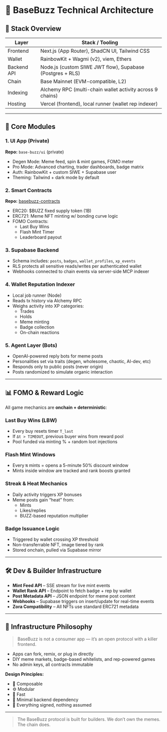 # 🧱 BaseBuzz Technical Architecture

## 🔧 Stack Overview

| Layer       | Stack / Tooling                                           |
| ----------- | --------------------------------------------------------- |
| Frontend    | Next.js (App Router), ShadCN UI, Tailwind CSS             |
| Wallet      | RainbowKit + Wagmi (v2), viem, Ethers                     |
| Backend API | Node.js (custom SIWE JWT flow), Supabase (Postgres + RLS) |
| Chain       | Base Mainnet (EVM-compatible, L2)                         |
| Indexing    | Alchemy RPC (multi-chain wallet activity across 9 chains) |
| Hosting     | Vercel (frontend), local runner (wallet rep indexer)      |

---

## 🔄 Core Modules

### 1. UI App (Private)

**Repo:** `base-buzz/ui` (private)

- Degen Mode: Meme feed, spin & mint games, FOMO meter
- Pro Mode: Advanced charting, trader dashboards, badge matrix
- Auth: RainbowKit + custom SIWE + Supabase user
- Theming: Tailwind + dark mode by default

### 2. Smart Contracts

**Repo:** [basebuzz-contracts](https://github.com/base-buzz/basebuzz-contracts)

- ERC20: $BUZZ fixed supply token (1B)
- ERC721: Meme NFT minting w/ bonding curve logic
- FOMO Contracts:
  - Last Buy Wins
  - Flash Mint Timer
  - Leaderboard payout

### 3. Supabase Backend

- Schema includes: `posts`, `badges`, `wallet_profiles`, `xp_events`
- RLS protects all sensitive reads/writes per authenticated wallet
- Webhooks connected to chain events via server-side MCP indexer

### 4. Wallet Reputation Indexer

- Local job runner (Node)
- Reads tx history via Alchemy RPC
- Weighs activity into XP categories:
  - Trades
  - Holds
  - Meme minting
  - Badge collection
  - On-chain reactions

### 5. Agent Layer (Bots)

- OpenAI-powered reply bots for meme posts
- Personalities set via traits (degen, wholesome, chaotic, AI-dev, etc)
- Responds only to public posts (never origin)
- Posts randomized to simulate organic interaction

---

## 📊 FOMO & Reward Logic

All game mechanics are **onchain + deterministic**:

### Last Buy Wins (LBW)

- Every buy resets timer `T_last`
- If `Δt > TIMEOUT`, previous buyer wins from reward pool
- Pool funded via minting % + random loot injections

### Flash Mint Windows

- Every `N` mints = opens a 5-minute 50% discount window
- Mints inside window are tracked and rank boosts granted

### Streak & Heat Mechanics

- Daily activity triggers XP bonuses
- Meme posts gain “heat” from:
  - Mints
  - Likes/replies
  - BUZZ-based reputation multiplier

### Badge Issuance Logic

- Triggered by wallet crossing XP threshold
- Non-transferrable NFT, image tiered by rank
- Stored onchain, pulled via Supabase mirror

---

## 🛠 Dev & Builder Infrastructure

- **Mint Feed API** – SSE stream for live mint events
- **Wallet Rank API** – Endpoint to fetch badge + rep by wallet
- **Post Metadata API** – JSON endpoint for meme post content
- **Webhooks** – Supabase triggers on insert/update for real-time events
- **Zora Compatibility** – All NFTs use standard ERC721 metadata

---

## 🎯 Infrastructure Philosophy

> BaseBuzz is not a consumer app — it’s an open protocol with a killer frontend.

- Apps can fork, remix, or plug in directly
- DIY meme markets, badge-based whitelists, and rep-powered games
- No admin keys, all contracts immutable

**Design Principles:**

- 🧩 Composable
- ⚙️ Modular
- 🏁 Fast
- 🧠 Minimal backend dependency
- 🔐 Everything signed, nothing assumed

---

> The BaseBuzz protocol is built for builders. We don’t own the memes. The chain does.
